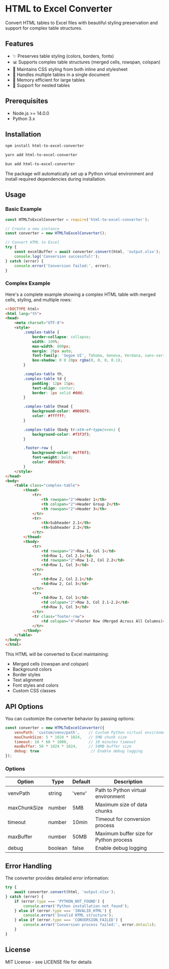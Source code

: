 # HTML to Excel Converter

Convert HTML tables to Excel files with beautiful styling preservation and support for complex table structures.

## Features

- ✨ Preserves table styling (colors, borders, fonts)
- 📊 Supports complex table structures (merged cells, rowspan, colspan)
- 🎨 Maintains CSS styling from both inline and stylesheet
- 📑 Handles multiple tables in a single document
- 🚀 Memory efficient for large tables
- 🔄 Support for nested tables

## Prerequisites

- Node.js >= 14.0.0
- Python 3.x

## Installation

```bash
npm install html-to-excel-converter
```

```bash
ัyarn add html-to-excel-converter
```

```bash
bun add html-to-excel-converter
```

The package will automatically set up a Python virtual environment and install required dependencies during installation.

## Usage

### Basic Example

```javascript
const HTMLToExcelConverter = require('html-to-excel-converter');

// Create a new instance
const converter = new HTMLToExcelConverter();

// Convert HTML to Excel
try {
    const excelBuffer = await converter.convert(html, 'output.xlsx');
    console.log('Conversion successful!');
} catch (error) {
    console.error('Conversion failed:', error);
}
```

### Complex Example

Here's a complete example showing a complex HTML table with merged cells, styling, and multiple rows:

```html
<!DOCTYPE html>
<html lang="th">
<head>
    <meta charset="UTF-8">
    <style>
        .complex-table {
            border-collapse: collapse;
            width: 100%;
            max-width: 800px;
            margin: 20px auto;
            font-family: 'Segoe UI', Tahoma, Geneva, Verdana, sans-serif;
            box-shadow: 0 0 20px rgba(0, 0, 0, 0.1);
        }

        .complex-table th, 
        .complex-table td {
            padding: 12px 15px;
            text-align: center;
            border: 1px solid #ddd;
        }

        .complex-table thead {
            background-color: #009879;
            color: #ffffff;
        }

        .complex-table tbody tr:nth-of-type(even) {
            background-color: #f3f3f3;
        }

        .footer-row {
            background-color: #e7f6f3;
            font-weight: bold;
            color: #009879;
        }
    </style>
</head>
<body>
    <table class="complex-table">
        <thead>
            <tr>
                <th rowspan="2">Header 1</th>
                <th colspan="2">Header Group 2</th>
                <th rowspan="2">Header 3</th>
            </tr>
            <tr>
                <th>Subheader 2.1</th>
                <th>Subheader 2.2</th>
            </tr>
        </thead>
        <tbody>
            <tr>
                <td rowspan="2">Row 1, Col 1</td>
                <td>Row 1, Col 2.1</td>
                <td rowspan="2">Row 1-2, Col 2.2</td>
                <td>Row 1, Col 3</td>
            </tr>
            <tr>
                <td>Row 2, Col 2.1</td>
                <td>Row 2, Col 3</td>
            </tr>
            <tr>
                <td>Row 3, Col 1</td>
                <td colspan="2">Row 3, Col 2.1-2.2</td>
                <td>Row 3, Col 3</td>
            </tr>
            <tr class="footer-row">
                <td colspan="4">Footer Row (Merged Across All Columns)</td>
            </tr>
        </tbody>
    </table>
</body>
</html>
```

This HTML will be converted to Excel maintaining:
- Merged cells (rowspan and colspan)
- Background colors
- Border styles
- Text alignment
- Font styles and colors
- Custom CSS classes

## API Options

You can customize the converter behavior by passing options:

```javascript
const converter = new HTMLToExcelConverter({
    venvPath: 'custom/venv/path',    // Custom Python virtual environment path
    maxChunkSize: 5 * 1024 * 1024,   // 5MB chunk size
    timeout: 10 * 60 * 1000,         // 10 minutes timeout
    maxBuffer: 50 * 1024 * 1024,     // 50MB buffer size
    debug: true                       // Enable debug logging
});
```

### Options

| Option | Type | Default | Description |
|--------|------|---------|-------------|
| venvPath | string | 'venv' | Path to Python virtual environment |
| maxChunkSize | number | 5MB | Maximum size of data chunks |
| timeout | number | 10min | Timeout for conversion process |
| maxBuffer | number | 50MB | Maximum buffer size for Python process |
| debug | boolean | false | Enable debug logging |

## Error Handling

The converter provides detailed error information:

```javascript
try {
    await converter.convert(html, 'output.xlsx');
} catch (error) {
    if (error.type === 'PYTHON_NOT_FOUND') {
        console.error('Python installation not found');
    } else if (error.type === 'INVALID_HTML') {
        console.error('Invalid HTML structure');
    } else if (error.type === 'CONVERSION_FAILED') {
        console.error('Conversion process failed:', error.details);
    }
}
```

## License

MIT License - see LICENSE file for details
